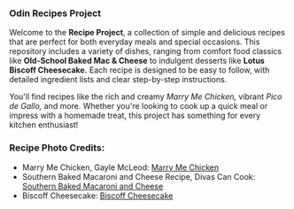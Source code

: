 ### Odin Recipes Project
Welcome to the **Recipe Project**, a collection of simple and delicious recipes that are perfect for both everyday meals and special occasions. This repository includes a variety of dishes, ranging from comfort food classics like **Old-School Baked Mac & Cheese** to indulgent desserts like **Lotus Biscoff Cheesecake.** Each recipe is designed to be easy to follow, with detailed ingredient lists and clear step-by-step instructions.

You'll find recipes like the rich and creamy *Marry Me Chicken,* vibrant *Pico de Gallo,* and more. Whether you're looking to cook up a quick meal or impress with a homemade treat, this project has something for every kitchen enthusiast!

### Recipe Photo Credits:
- Marry Me Chicken, Gayle McLeod: [Marry Me Chicken](https://themodernproper.com/marry-me-chicken)
- Southern Baked Macaroni and Cheese Recipe, Divas Can Cook: [Southern Baked Macaroni and Cheese](https://divascancook.com/southern-baked-macaroni-and-cheese-recipe/)
- Biscoff Cheesecake: [Biscoff Cheesecake](https://www.tamingtwins.com/biscoff-cheesecake/)
